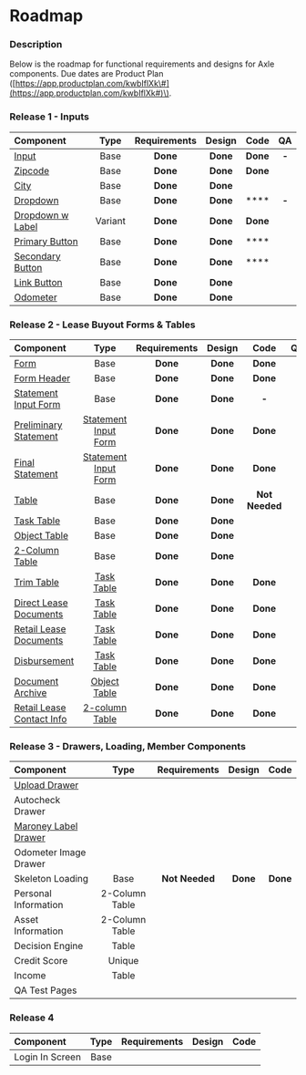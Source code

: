 # Roadmap

### Description

Below is the roadmap for functional requirements and designs for Axle components. Due dates are Product Plan \([https://app.productplan.com/kwbIflXk\#](https://app.productplan.com/kwbIflXk#)\).

### Release 1 - Inputs

| Component | Type | Requirements | Design | Code | QA |
| :--- | :---: | :---: | :---: | :---: | :---: |
| [Input](../ingredients/input/) | Base | **Done** | **Done** | **Done** | **-** |
| [Zipcode ](../ingredients/input/zipcode.md) | Base  | **Done** | **Done** | **Done** |  |
| [City ](../ingredients/input/city.md) | Base  | **Done** | **Done** |  |  |
| [Dropdown](../ingredients/dropdown/) | Base  | **Done** | **Done** | \*\*\*\* | **-** |
| [Dropdown w Label](../ingredients/dropdown/dropdown-with-label.md) | Variant | **Done** | **Done** | **Done** |  |
| [Primary Button](../ingredients/button/primary-button.md) | Base  | **Done** | **Done** | \*\*\*\* |  |
| [Secondary Button](../ingredients/button/secondary-button.md) | Base  | **Done** | **Done** | \*\*\*\* |  |
| [Link Button](../ingredients/button/link-button.md) | Base  | **Done** | **Done** |  |  |
| [Odometer](../ingredients/input/odometer-mileage.md) | Base  | **Done** | **Done** |  |  |

### Release 2 - Lease Buyout Forms & Tables

| Component | Type | Requirements | Design | Code | QA |
| :--- | :---: | :---: | :---: | :---: | :--- |
| [Form](../ingredients/form/) | Base  | **Done** | **Done** | **Done** |  |
| [Form Header](../ingredients/headers/header/) | Base  | **Done** | **Done** | **Done** |  |
| [Statement Input Form](../ingredients/form/preliminary-and-final-statements.md) | Base | **Done** | **Done** | **-** |  |
| [Preliminary Statement](../recipe/form-receipe/statement-input-form-templates/lbo-preliminary-statement.md) | [Statement Input Form](../ingredients/form/preliminary-and-final-statements.md) | **Done** | **Done** | **Done** |  |
| [Final Statement](../recipe/form-receipe/statement-input-form-templates/lbo-final-statement.md) | [Statement Input Form](../ingredients/form/preliminary-and-final-statements.md) | **Done** | **Done** | **Done** |  |
| [Table](../ingredients/task-tables/) | Base | **Done** | **Done** | **Not Needed** |  |
| [Task Table](../ingredients/task-tables/task-table.md) | Base | **Done** | **Done** |  |  |
| [Object Table](../ingredients/task-tables/object-table.md) | Base | **Done** | **Done** |  |  |
| [2-Column Table](../ingredients/task-tables/contact-table.md) | Base | **Done** | **Done** |  |  |
| [Trim Table](../recipe/table-receipe/task-table-templates/trim.md) | [Task Table](../ingredients/task-tables/task-table.md) | **Done** | **Done** | **Done** |  |
| [Direct Lease Documents](../recipe/table-receipe/task-table-templates/direct-lease-documents.md) | [Task Table](../ingredients/task-tables/task-table.md) | **Done** | **Done** | **Done** |  |
| [Retail Lease Documents](../recipe/table-receipe/task-table-templates/retail-lease-documents.md) | [Task Table](../ingredients/task-tables/task-table.md) | **Done** | **Done** | **Done** |  |
| [Disbursement](../recipe/table-receipe/task-table-templates/disbursement.md) | [Task Table](../ingredients/task-tables/task-table.md) | **Done** | **Done** | **Done** |  |
| [Document Archive](../recipe/table-receipe/object-table-templates/archive.md) | [Object Table](../ingredients/task-tables/object-table.md) | **Done** | **Done** | **Done** |  |
| [Retail Lease Contact Info](../recipe/table-receipe/2-column-table-templates/retail-lease-contact-info.md) | [2-column Table](../ingredients/task-tables/contact-table.md) | **Done** | **Done** | **Done** |  |

### Release 3 - Drawers, Loading, Member Components

| Component | Type | Requirements | Design | Code |
| :--- | :---: | :---: | :---: | :---: |
| [Upload Drawer](../ingredients/drawer/upload.md) |  |  |  |  |
| Autocheck Drawer |  |  |  |  |
| [Maroney Label Drawer](../recipe/drawer/drawer-trim.md) |  |  |  |  |
| Odometer Image Drawer |  |  |  |  |
| Skeleton Loading | Base | **Not** **Needed** | **Done** | **Done** |
| Personal Information | 2-Column Table |  |  |  |
| Asset Information | 2-Column Table |  |  |  |
| Decision Engine | Table |  |  |  |
| Credit Score | Unique |  |  |  |
| Income | Table |  |  |  |
| QA Test Pages |  |  |  |  |

### Release 4

| Component | Type | Requirements | Design | Code |
| :--- | :---: | :---: | :---: | :--- |
| Login In Screen | Base |  |  |  |

